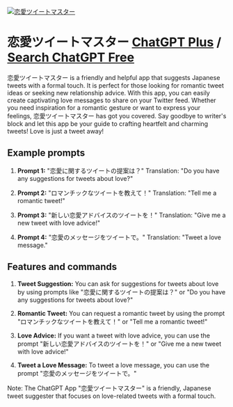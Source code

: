
[![恋愛ツイートマスター](https://files.oaiusercontent.com/file-oFVMKIbEaBLjaVbVNHlDKpL3?se=2123-10-18T00%3A16%3A19Z&sp=r&sv=2021-08-06&sr=b&rscc=max-age%3D31536000%2C%20immutable&rscd=attachment%3B%20filename%3DDALL%25C2%25B7E%25202023-11-11%252009.14.56%2520-%2520A%2520logo%2520design%2520for%2520a%2520social%2520media%2520romance-themed%2520service%252C%2520featuring%2520a%2520small%2520cartoon-style%2520bird%2520perched%2520on%2520a%2520heart%2520shape%252C%2520typing%2520on%2520a%2520smartphone.%2520The%2520lo.png&sig=nbA0ESDJRe2hlnvhm/6iexumL6wtXeJ77gl95vdrtDE%3D)](https://chat.openai.com/g/g-cuQlhFfWc-lian-ai-tuitomasuta)

# 恋愛ツイートマスター [ChatGPT Plus](https://chat.openai.com/g/g-cuQlhFfWc-lian-ai-tuitomasuta) / [Search ChatGPT Free](https://gptcall.net/index.html#/?search=%E6%81%8B%E6%84%9B%E3%83%84%E3%82%A4%E3%83%BC%E3%83%88%E3%83%9E%E3%82%B9%E3%82%BF%E3%83%BC)

恋愛ツイートマスター is a friendly and helpful app that suggests Japanese tweets with a formal touch. It is perfect for those looking for romantic tweet ideas or seeking new relationship advice. With this app, you can easily create captivating love messages to share on your Twitter feed. Whether you need inspiration for a romantic gesture or want to express your feelings, 恋愛ツイートマスター has got you covered. Say goodbye to writer's block and let this app be your guide to crafting heartfelt and charming tweets! Love is just a tweet away!

## Example prompts

1. **Prompt 1:** "恋愛に関するツイートの提案は？"
Translation: "Do you have any suggestions for tweets about love?"

2. **Prompt 2:** "ロマンチックなツイートを教えて！"
Translation: "Tell me a romantic tweet!"

3. **Prompt 3:** "新しい恋愛アドバイスのツイートを！"
Translation: "Give me a new tweet with love advice!"

4. **Prompt 4:** "恋愛のメッセージをツイートで。"
Translation: "Tweet a love message."

## Features and commands

1. **Tweet Suggestion:** You can ask for suggestions for tweets about love by using prompts like "恋愛に関するツイートの提案は？" or "Do you have any suggestions for tweets about love?"

2. **Romantic Tweet:** You can request a romantic tweet by using the prompt "ロマンチックなツイートを教えて！" or "Tell me a romantic tweet!"

3. **Love Advice:** If you want a tweet with love advice, you can use the prompt "新しい恋愛アドバイスのツイートを！" or "Give me a new tweet with love advice!"

4. **Tweet a Love Message:** To tweet a love message, you can use the prompt "恋愛のメッセージをツイートで。"

Note: The ChatGPT App "恋愛ツイートマスター" is a friendly, Japanese tweet suggester that focuses on love-related tweets with a formal touch.


